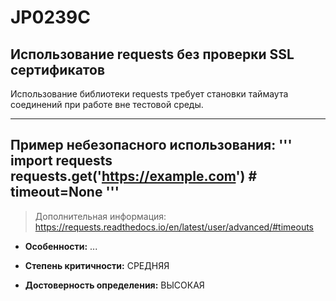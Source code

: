 # JP0239C
## Использование requests без проверки SSL сертификатов
Использование библиотеки requests требует становки таймаута соединений
при работе вне тестовой среды.


---
Пример небезопасного использования:
'''
import requests
requests.get('https://example.com')  # timeout=None
'''
---
> Дополнительная информация:
> <https://requests.readthedocs.io/en/latest/user/advanced/#timeouts>

* __Особенности:__ ...

* __Степень критичности:__ СРЕДНЯЯ
* __Достоверность определения:__ ВЫСОКАЯ
